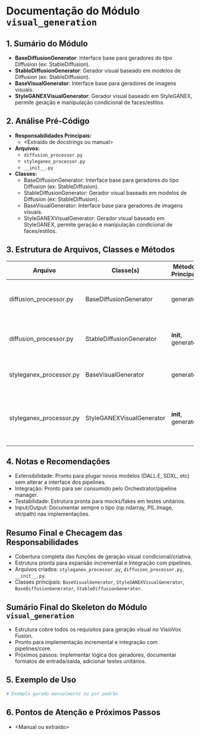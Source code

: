 # Documentação do Módulo `visual_generation`


## 1. Sumário do Módulo
- **BaseDiffusionGenerator**: Interface base para geradores do tipo Diffusion (ex: StableDiffusion).
- **StableDiffusionGenerator**: Gerador visual baseado em modelos de Diffusion (ex: StableDiffusion).
- **BaseVisualGenerator**: Interface base para geradores de imagens visuais.
- **StyleGANEXVisualGenerator**: Gerador visual baseado em StyleGANEX, permite geração e manipulação condicional de faces/estilos.

## 2. Análise Pré-Código
- **Responsabilidades Principais:**
  - <Extraído de docstrings ou manual>
- **Arquivos:**
  - `diffusion_processor.py`
  - `styleganex_processor.py`
  - `__init__.py`
- **Classes:**
  - BaseDiffusionGenerator: Interface base para geradores do tipo Diffusion (ex: StableDiffusion).
  - StableDiffusionGenerator: Gerador visual baseado em modelos de Diffusion (ex: StableDiffusion).
  - BaseVisualGenerator: Interface base para geradores de imagens visuais.
  - StyleGANEXVisualGenerator: Gerador visual baseado em StyleGANEX, permite geração e manipulação condicional de faces/estilos.

## 3. Estrutura de Arquivos, Classes e Métodos
| Arquivo | Classe(s) | Métodos Principais | Descrição |
|--------|-----------|--------------------|-----------|
| diffusion_processor.py | BaseDiffusionGenerator | generate | Interface base para geradores do tipo Diffusion (ex: StableDiffusion). |
| diffusion_processor.py | StableDiffusionGenerator | __init__, generate | Gerador visual baseado em modelos de Diffusion (ex: StableDiffusion). |
| styleganex_processor.py | BaseVisualGenerator | generate | Interface base para geradores de imagens visuais. |
| styleganex_processor.py | StyleGANEXVisualGenerator | __init__, generate | Gerador visual baseado em StyleGANEX, permite geração e manipulação condicional de faces/estilos. |


## 4. Notas e Recomendações
- Extensibilidade: Pronto para plugar novos modelos (DALL·E, SDXL, etc) sem alterar a interface dos pipelines.
- Integração: Pronto para ser consumido pelo Orchestrator/pipeline manager.
- Testabilidade: Estrutura pronta para mocks/fakes em testes unitários.
- Input/Output: Documentar sempre o tipo (np.ndarray, PIL.Image, str/path) nas implementações.

## Resumo Final e Checagem das Responsabilidades
- Cobertura completa das funções de geração visual condicional/criativa.
- Estrutura pronta para expansão incremental e integração com pipelines.
- Arquivos criados: `styleganex_processor.py`, `diffusion_processor.py`, `__init__.py`.
- Classes principais: `BaseVisualGenerator`, `StyleGANEXVisualGenerator`, `BaseDiffusionGenerator`, `StableDiffusionGenerator`.

## Sumário Final do Skeleton do Módulo `visual_generation`
- Estrutura cobre todos os requisitos para geração visual no VisioVox Fusion.
- Pronto para implementação incremental e integração com pipelines/core.
- Próximos passos: implementar lógica dos geradores, documentar formatos de entrada/saída, adicionar testes unitários.

## 5. Exemplo de Uso
```python
# Exemplo gerado manualmente ou por padrão
```

## 6. Pontos de Atenção e Próximos Passos
- <Manual ou extraído>
